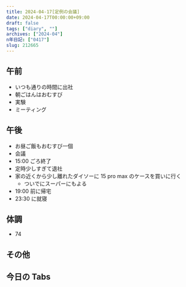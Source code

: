 ```yaml
---
title: 2024-04-17[定例の会議]
date: 2024-04-17T00:00:00+09:00
draft: false
tags: ["diary", ""]
archives: ["2024-04"]
n年日記: ["0417"]
slug: 212665
---
```


## 午前

- いつも通りの時間に出社
- 朝ごはんはおむすび
- 実験
- ミーティング

## 午後

- お昼ご飯もおむすび一個
- 会議
- 15:00 ごろ終了
- 定時少しすぎて退社
- 家の近くから少し離れたダイソーに 15 pro max のケースを買いに行く
  - ついでにスーパーにもよる
- 19:00 前に帰宅
- 23:30 に就寝

## 体調

- 74

## その他

## 今日の Tabs
